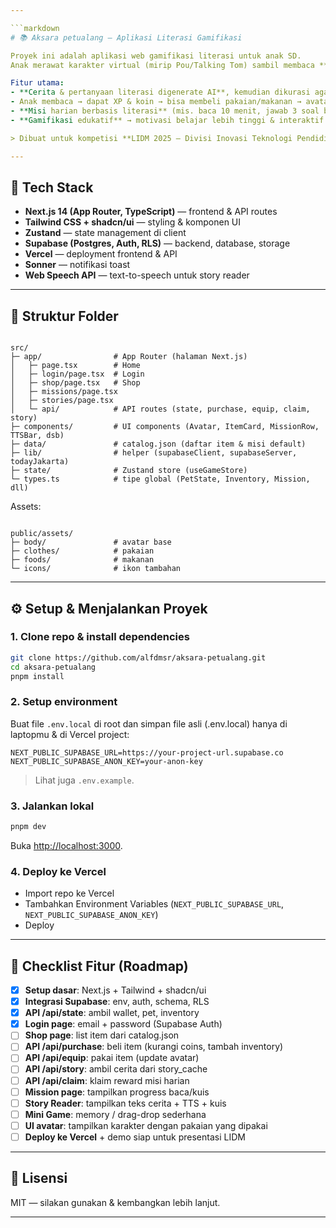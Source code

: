 ```yaml
---

```markdown
# 📚 Aksara petualang — Aplikasi Literasi Gamifikasi

Proyek ini adalah aplikasi web gamifikasi literasi untuk anak SD.  
Anak merawat karakter virtual (mirip Pou/Talking Tom) sambil membaca **cerita rakyat yang diperkaya AI** & mengerjakan misi harian.  

Fitur utama:  
- **Cerita & pertanyaan literasi digenerate AI**, kemudian dikurasi agar sesuai konteks anak.  
- Anak membaca → dapat XP & koin → bisa membeli pakaian/makanan → avatar berubah.  
- **Misi harian berbasis literasi** (mis. baca 10 menit, jawab 3 soal benar).  
- **Gamifikasi edukatif** → motivasi belajar lebih tinggi & interaktif.  

> Dibuat untuk kompetisi **LIDM 2025 – Divisi Inovasi Teknologi Pendidikan**.

---
```


## 🚀 Tech Stack

- **Next.js 14 (App Router, TypeScript)** — frontend & API routes
- **Tailwind CSS + shadcn/ui** — styling & komponen UI
- **Zustand** — state management di client
- **Supabase (Postgres, Auth, RLS)** — backend, database, storage
- **Vercel** — deployment frontend & API
- **Sonner** — notifikasi toast
- **Web Speech API** — text-to-speech untuk story reader

---

## 📂 Struktur Folder

```

src/
├─ app/                # App Router (halaman Next.js)
│   ├─ page.tsx        # Home
│   ├─ login/page.tsx  # Login
│   ├─ shop/page.tsx   # Shop
│   ├─ missions/page.tsx
│   ├─ stories/page.tsx
│   └─ api/            # API routes (state, purchase, equip, claim, story)
├─ components/         # UI components (Avatar, ItemCard, MissionRow, TTSBar, dsb)
├─ data/               # catalog.json (daftar item & misi default)
├─ lib/                # helper (supabaseClient, supabaseServer, todayJakarta)
├─ state/              # Zustand store (useGameStore)
└─ types.ts            # tipe global (PetState, Inventory, Mission, dll)

```

Assets:

```

public/assets/
├─ body/               # avatar base
├─ clothes/            # pakaian
├─ foods/              # makanan
└─ icons/              # ikon tambahan

```

---

## ⚙️ Setup & Menjalankan Proyek

### 1. Clone repo & install dependencies

```bash
git clone https://github.com/alfdmsr/aksara-petualang.git
cd aksara-petualang
pnpm install
```

### 2. Setup environment

Buat file `.env.local` di root dan simpan file asli (.env.local) hanya di laptopmu & di Vercel
project:

```env
NEXT_PUBLIC_SUPABASE_URL=https://your-project-url.supabase.co
NEXT_PUBLIC_SUPABASE_ANON_KEY=your-anon-key
```

> Lihat juga `.env.example`.

### 3. Jalankan lokal

```bash
pnpm dev
```

Buka [http://localhost:3000](http://localhost:3000).

### 4. Deploy ke Vercel

- Import repo ke Vercel
- Tambahkan Environment Variables (`NEXT_PUBLIC_SUPABASE_URL`, `NEXT_PUBLIC_SUPABASE_ANON_KEY`)
- Deploy

---

## 📝 Checklist Fitur (Roadmap)

- [x] **Setup dasar**: Next.js + Tailwind + shadcn/ui
- [x] **Integrasi Supabase**: env, auth, schema, RLS
- [x] **API /api/state**: ambil wallet, pet, inventory
- [x] **Login page**: email + password (Supabase Auth)
- [ ] **Shop page**: list item dari catalog.json
- [ ] **API /api/purchase**: beli item (kurangi coins, tambah inventory)
- [ ] **API /api/equip**: pakai item (update avatar)
- [ ] **API /api/story**: ambil cerita dari story_cache
- [ ] **API /api/claim**: klaim reward misi harian
- [ ] **Mission page**: tampilkan progress baca/kuis
- [ ] **Story Reader**: tampilkan teks cerita + TTS + kuis
- [ ] **Mini Game**: memory / drag-drop sederhana
- [ ] **UI avatar**: tampilkan karakter dengan pakaian yang dipakai
- [ ] **Deploy ke Vercel** + demo siap untuk presentasi LIDM

---

## 📜 Lisensi

MIT — silakan gunakan & kembangkan lebih lanjut.

---
